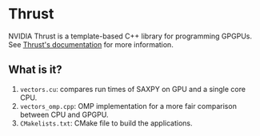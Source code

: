 # Thrust

NVIDIA Thrust is a template-based C++ library for programming GPGPUs.
See [Thrust's documentation](http://docs.nvidia.com/cuda/thrust/index.html#axzz4MyHsSHLg) for
more information.

## What is it?

1. `vectors.cu`: compares run times of SAXPY on GPU and a single core CPU.
1. `vectors_omp.cpp`: OMP implementation for a more fair comparison between CPU and GPGPU.
1. `CMakelists.txt`: CMake file to build the applications.
